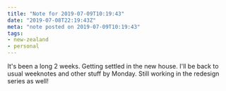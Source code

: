 ```yaml
---
title: "Note for 2019-07-09T10:19:43"
date: "2019-07-08T22:19:43Z"
meta: "note posted on 2019-07-09T10:19:43"
tags:
- new-zealand
- personal
---
```

It's been a long 2 weeks. Getting settled in the new house. I'll be back to usual weeknotes and other stuff by Monday. Still working in the redesign series as well!
